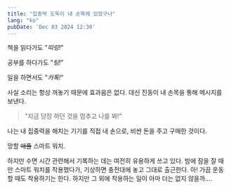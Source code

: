 ```yaml
---
title: "집중력 도둑이 내 손목에 있었구나"
lang: "ko"
pubDate: 'Dec 03 2024 12:30'
---
```


책을 읽다가도 "_띠링!_"

공부를 하다가도 "_팅!_"

일을 하면서도 "_카톡!_"

사실 소리는 항상 꺼놓기 때문에 효과음은 없다. 대신 진동이 내 손목을 통해 메시지를 보낸다.

> "지금 당장 하던 것을 멈추고 나를 봐!"

나는 내 집중력을 해치는 기기를 직접 내 손으로, 비싼 돈을 주고 구매한 것이다.

망할 ~~애플~~ 스마트 워치.

하지만 수면 시간 관련해서 기록하는 데는 여전히 유용하게 쓰고 있다. 밤에 잠을 잘 때만 스마트 워치를 착용했다가, 기상하면 충전대에 놓고 그대로 출근한다. 아! 가끔 운동할 때도 착용하기는 한다. 하지만 그 외에 착용하는 일이 아마 더는 없지 않을까….